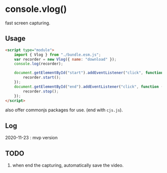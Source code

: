 # console.vlog()

fast screen capturing.

## Usage

```html
<script type="module">
    import { Vlog } from "./bundle.esm.js";
    var recorder = new Vlog({ name: "download" });
    console.log(recorder);

    document.getElementById("start").addEventListener("click", function () {
        recorder.start();
    });
    document.getElementById("end").addEventListener("click", function () {
        recorder.stop();
    });
</script>
```

also offer commonjs packages for use. (end with `cjs.js`).

## Log

2020-11-23 : mvp version

## TODO

1. when end the capturing, automatically save the video.
